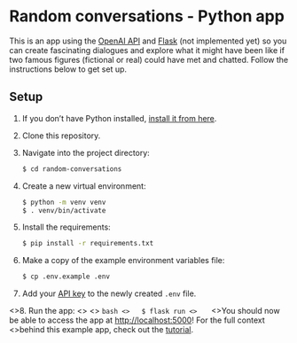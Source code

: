 # Random conversations - Python app

This is an app using the [OpenAI API](https://beta.openai.com/docs/quickstart) and [Flask](https://flask.palletsprojects.com/en/2.0.x/) (not implemented yet) so you can create fascinating dialogues and explore what it might have been like if two famous figures (fictional or real) could have met and chatted. Follow the instructions below to get set up.

## Setup

1. If you don’t have Python installed, [install it from here](https://www.python.org/downloads/).

2. Clone this repository.

3. Navigate into the project directory:

   ```bash
   $ cd random-conversations
   ```

4. Create a new virtual environment:

   ```bash
   $ python -m venv venv
   $ . venv/bin/activate
   ```

5. Install the requirements:

   ```bash
   $ pip install -r requirements.txt
   ```

6. Make a copy of the example environment variables file:

   ```bash
   $ cp .env.example .env
   ```

7. Add your [API key](https://beta.openai.com/account/api-keys) to the newly created `.env` file.

<>8. Run the app:
<>
<>   ```bash
<>   $ flask run
<>   ```
<>You should now be able to access the app at [http://localhost:5000](http://localhost:5000)! For the full context <>behind this example app, check out the [tutorial](https://beta.openai.com/docs/quickstart).